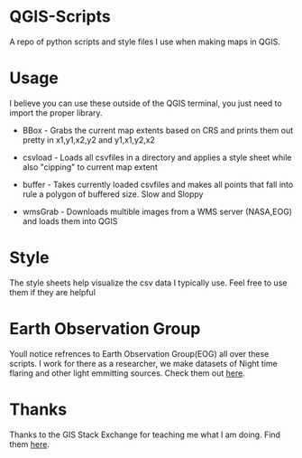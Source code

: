 # QGIS-Scripts
A repo of python scripts and style files I use when making maps in QGIS.

# Usage
I believe you can use these outside of the QGIS terminal, you just need to import the proper library.

* BBox - Grabs the current map extents based on CRS and prints them out pretty in x1,y1,x2,y2 and y1,x1,y2,x2

* csvload - Loads all csvfiles in a directory and applies a style sheet while also "cipping" to current map extent

* buffer - Takes currently loaded csvfiles and makes all points that fall into rule a polygon of buffered size. Slow and Sloppy

* wmsGrab - Downloads multible images from a WMS server (NASA,EOG) and loads them into QGIS




# Style
The style sheets help visualize the csv data I typically use. Feel free to use them if they are helpful

# Earth Observation Group
Youll notice refrences to Earth Observation Group(EOG) all over these scripts.
I work for there as a researcher, we make datasets of Night time flaring and other light emmitting sources.
Check them out [here](https://payneinstitute.mines.edu/eog/).

# Thanks
Thanks to the GIS Stack Exchange for teaching me what I am doing.
Find them [here](https://gis.stackexchange.com/).
